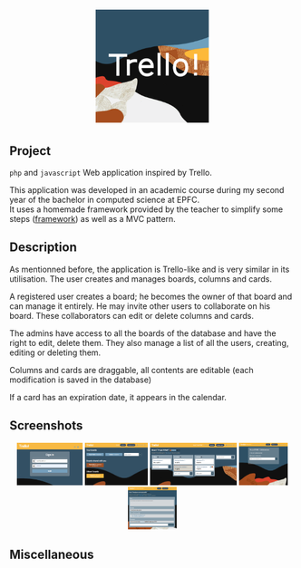 <h1 align="center">
  <img alt="Logo" src="https://github.com/Xebache/MyTrello/blob/main/docs/trello.svg" width="200" />
</h1>

## Project

 `php` and `javascript` Web application inspired by Trello.

  This application was developed in an academic course during my second year of the bachelor in computed science at EPFC.  
  It uses a homemade framework provided by the teacher to simplify some steps (<a href="https://github.com/Xebache/MyTrello/tree/main/MyTrello!/framework">framework</a>) as well as a MVC pattern.

## Description

 As mentionned before, the application is Trello-like and is very similar in its utilisation.
 The user creates and manages boards, columns and cards. 

 A registered user creates a board; he becomes the owner of that board and can manage it entirely.
 He may invite other users to collaborate on his board. These collaborators can edit or delete columns and cards.

 The admins have access to all the boards of the database and have the right to edit, delete them.
 They also manage a list of all the users, creating, editing or deleting them.

 Columns and cards are draggable, all contents are editable (each modification is saved in the database)
  
 If a card has an expiration date, it appears in the calendar. 
  
## Screenshots

 <div display="flex" flex-direction="row" justify-content="space-around" align-items="center" flex-wrap="wrap" align="center">
  <img alt="Screenshot" src="https://github.com/Xebache/MyTrello/blob/main/docs/login.png" height="75" />
  <img alt="Screenshot" src="https://github.com/Xebache/MyTrello/blob/main/docs/boards.png" height="75" />
  <img alt="Screenshot" src="https://github.com/Xebache/MyTrello/blob/main/docs/board.png" height="75" />
  <img alt="Screenshot" src="https://github.com/Xebache/MyTrello/blob/main/docs/collaborators.png" height="75" />
  <img alt="Screenshot" src="https://github.com/Xebache/MyTrello/blob/main/docs/card.png" height="75" />
</div>

## Miscellaneous
